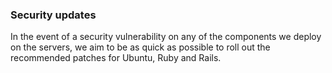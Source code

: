 <!-- post: -->


### Security updates

In the event of a security vulnerability on any of the components we deploy on the servers, we aim to be as quick as possible to roll out the recommended patches for Ubuntu, Ruby and Rails.

